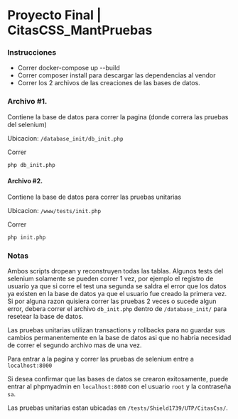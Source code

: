 # Proyecto Final | CitasCSS_MantPruebas 

### Instrucciones

- Correr docker-compose up --build
- Correr composer install para descargar las dependencias al vendor
- Correr los 2 archivos de las creaciones de las bases de datos.

### Archivo #1.
Contiene la base de datos para correr la pagina (donde correra las pruebas del selenium)

Ubicacion: `/database_init/db_init.php`

Correr
```sh
php db_init.php
```

#### Archivo #2.
Contiene la base de datos para correr las pruebas unitarias

Ubicacion: `/www/tests/init.php`

Correr
```sh
php init.php
```

### Notas

Ambos scripts dropean y reconstruyen todas las tablas. 
Algunos tests del selenium solamente se pueden correr 1 vez, por ejemplo el registro de usuario ya que si corre el test una segunda se saldra el error que los datos ya existen en la base de datos ya que el usuario fue creado la primera vez. Si por alguna razon quisiera correr las pruebas 2 veces o sucede algun error, debera correr el archivo `db_init.php` dentro de `/database_init/` para resetear la base de datos.

Las pruebas unitarias utilizan transactions y rollbacks para no guardar sus cambios permanentemente en la base de datos asi que no habria necesidad de correr el segundo archivo mas de una vez.

Para entrar a la pagina y correr las pruebas de selenium entre a `localhost:8000`

Si desea confirmar que las bases de datos se crearon exitosamente, puede entrar al phpmyadmin en `localhost:8080` con el usuario `root` y la contraseña `sa`.

Las pruebas unitarias estan ubicadas en `/tests/Shield1739/UTP/CitasCss/`.
